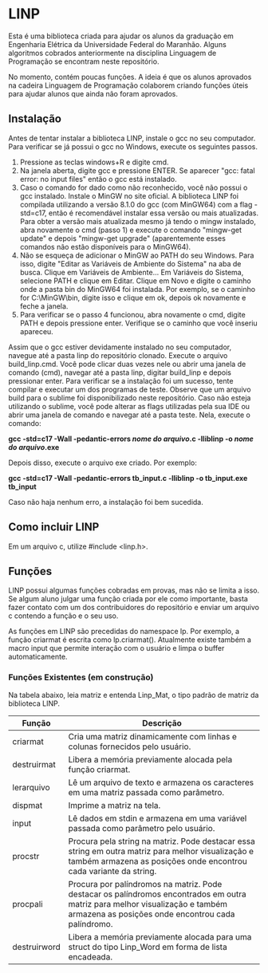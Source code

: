 # LINP

Esta é uma biblioteca criada para ajudar os alunos da graduação em Engenharia Elétrica da Universidade Federal do Maranhão. Alguns algoritmos cobrados anteriormente na disciplina Linguagem de Programação se encontram neste repositório.

No momento, contém poucas funções. A ideia é que os alunos aprovados na cadeira Linguagem de Programação colaborem criando funções úteis para ajudar alunos que ainda não foram aprovados.

## Instalação

Antes de tentar instalar a biblioteca LINP, instale o gcc no seu computador. Para verificar se já possui o gcc no Windows, execute os seguintes passos.

1. Pressione as teclas windows+R e digite cmd.
2. Na janela aberta, digite gcc e pressione ENTER. Se aparecer "gcc: fatal error: no input files" então o gcc está instalado.
3. Caso o comando for dado como não reconhecido, você não possui o gcc instalado. Instale o MinGW no site oficial. A biblioteca LINP foi compilada utilizando a versão 8.1.0 do gcc (com MinGW64) com a flag -std=c17, então é recomendável instalar essa versão ou mais atualizadas. Para obter a versão mais atualizada mesmo já tendo o mingw instalado, abra novamente o cmd (passo 1) e execute o comando "mingw-get update" e depois "mingw-get upgrade" (aparentemente esses comandos não estão disponíveis para o MinGW64).
4. Não se esqueça de adicionar o MinGW ao PATH do seu Windows. Para isso, digite "Editar as Variáveis de Ambiente do Sistema" na aba de busca. Clique em Variáveis de Ambiente... Em Variáveis do Sistema, selecione PATH e clique em Editar. Clique em Novo e digite o caminho onde a pasta bin do MinGW64 foi instalada. Por exemplo, se o caminho for C:\MinGW\bin, digite isso e clique em ok, depois ok novamente e feche a janela.
5. Para verificar se o passo 4 funcionou, abra novamente o cmd, digite PATH e depois pressione enter. Verifique se o caminho que você inseriu apareceu. 

Assim que o gcc estiver devidamente instalado no seu computador, navegue até a pasta linp do repositório clonado. Execute o arquivo build_linp.cmd. Você pode clicar duas vezes nele ou abrir uma janela de comando (cmd), navegar até a pasta linp, digitar build_linp e depois pressionar enter. Para verificar se a instalação foi um sucesso, tente compilar e executar um dos programas de teste. Observe que um arquivo build para o sublime foi disponibilizado neste repositório. Caso não esteja utilizando o sublime, você pode alterar as flags utilizadas pela sua IDE ou abrir uma janela de comando e navegar até a pasta teste. Nela, execute o comando:

**gcc -std=c17 -Wall -pedantic-errors *nome do arquivo*.c -lliblinp -o *nome do arquivo*.exe**

Depois disso, execute o arquivo exe criado. Por exemplo:

**gcc -std=c17 -Wall -pedantic-errors tb_input.c -lliblinp -o tb_input.exe**
**tb_input**

Caso não haja nenhum erro, a instalação foi bem sucedida.

## Como incluir LINP

Em um arquivo c, utilize #include <linp.h>.

## Funções

LINP possui algumas funções cobradas em provas, mas não se limita a isso. Se algum aluno julgar uma função criada por ele como importante, basta fazer contato com um dos contribuidores do repositório e enviar um arquivo c contendo a função e o seu uso.

As funções em LINP são precedidas do namespace lp. Por exemplo, a função criarmat é escrita como lp.criarmat(). Atualmente existe também a macro input que permite interação com o usuário e limpa o buffer automaticamente. 

### Funções Existentes (em construção)

Na tabela abaixo, leia matriz e entenda Linp_Mat, o tipo padrão de matriz da biblioteca LINP.

| Função | Descrição |
| --- | --- |
| criarmat | Cria uma matriz dinamicamente com linhas e colunas fornecidos pelo usuário. |
| destruirmat | Libera a memória previamente alocada pela função criarmat. |
| lerarquivo | Lê um arquivo de texto e armazena os caracteres em uma matriz passada como parâmetro. |
| dispmat | Imprime a matriz na tela. |
| input | Lê dados em stdin e armazena em uma variável passada como parâmetro pelo usuário. |
| procstr | Procura pela string na matriz. Pode destacar essa string em outra matriz para melhor visualização e também armazena as posições onde encontrou cada variante da string. |
| procpali | Procura por palíndromos na matriz. Pode destacar os palíndromos encontrados em outra matriz para melhor visualização e também armazena as posições onde encontrou cada palíndromo. |
| destruirword | Libera a memória previamente alocada para uma struct do tipo Linp_Word em forma de lista encadeada. |
